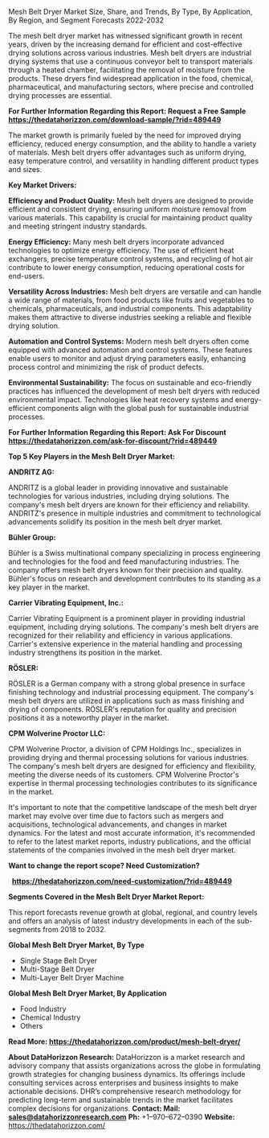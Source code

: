 ﻿Mesh Belt Dryer Market Size, Share, and Trends, By Type, By Application, By Region, and Segment Forecasts 2022-2032

The mesh belt dryer market has witnessed significant growth in recent years, driven by the increasing demand for efficient and cost-effective drying solutions across various industries. Mesh belt dryers are industrial drying systems that use a continuous conveyor belt to transport materials through a heated chamber, facilitating the removal of moisture from the products. These dryers find widespread application in the food, chemical, pharmaceutical, and manufacturing sectors, where precise and controlled drying processes are essential.

**For Further Information Regarding this Report: Request a Free Sample <https://thedatahorizzon.com/download-sample/?rid=489449>** 

The market growth is primarily fueled by the need for improved drying efficiency, reduced energy consumption, and the ability to handle a variety of materials. Mesh belt dryers offer advantages such as uniform drying, easy temperature control, and versatility in handling different product types and sizes.

**Key Market Drivers:**

**Efficiency and Product Quality:** Mesh belt dryers are designed to provide efficient and consistent drying, ensuring uniform moisture removal from various materials. This capability is crucial for maintaining product quality and meeting stringent industry standards.

**Energy Efficiency:** Many mesh belt dryers incorporate advanced technologies to optimize energy efficiency. The use of efficient heat exchangers, precise temperature control systems, and recycling of hot air contribute to lower energy consumption, reducing operational costs for end-users.

**Versatility Across Industries:** Mesh belt dryers are versatile and can handle a wide range of materials, from food products like fruits and vegetables to chemicals, pharmaceuticals, and industrial components. This adaptability makes them attractive to diverse industries seeking a reliable and flexible drying solution.

**Automation and Control Systems:** Modern mesh belt dryers often come equipped with advanced automation and control systems. These features enable users to monitor and adjust drying parameters easily, enhancing process control and minimizing the risk of product defects.

**Environmental Sustainability:** The focus on sustainable and eco-friendly practices has influenced the development of mesh belt dryers with reduced environmental impact. Technologies like heat recovery systems and energy-efficient components align with the global push for sustainable industrial processes.

**For Further Information Regarding this Report: Ask For Discount <https://thedatahorizzon.com/ask-for-discount/?rid=489449>** 

**Top 5 Key Players in the Mesh Belt Dryer Market:**

**ANDRITZ AG:**

ANDRITZ is a global leader in providing innovative and sustainable technologies for various industries, including drying solutions. The company's mesh belt dryers are known for their efficiency and reliability. ANDRITZ's presence in multiple industries and commitment to technological advancements solidify its position in the mesh belt dryer market.

**Bühler Group:**

Bühler is a Swiss multinational company specializing in process engineering and technologies for the food and feed manufacturing industries. The company offers mesh belt dryers known for their precision and quality. Bühler's focus on research and development contributes to its standing as a key player in the market.

**Carrier Vibrating Equipment, Inc.:**

Carrier Vibrating Equipment is a prominent player in providing industrial equipment, including drying solutions. The company's mesh belt dryers are recognized for their reliability and efficiency in various applications. Carrier's extensive experience in the material handling and processing industry strengthens its position in the market.

**RÖSLER:**

RÖSLER is a German company with a strong global presence in surface finishing technology and industrial processing equipment. The company's mesh belt dryers are utilized in applications such as mass finishing and drying of components. RÖSLER's reputation for quality and precision positions it as a noteworthy player in the market.

**CPM Wolverine Proctor LLC:**

CPM Wolverine Proctor, a division of CPM Holdings Inc., specializes in providing drying and thermal processing solutions for various industries. The company's mesh belt dryers are designed for efficiency and flexibility, meeting the diverse needs of its customers. CPM Wolverine Proctor's expertise in thermal processing technologies contributes to its significance in the market.

It's important to note that the competitive landscape of the mesh belt dryer market may evolve over time due to factors such as mergers and acquisitions, technological advancements, and changes in market dynamics. For the latest and most accurate information, it's recommended to refer to the latest market reports, industry publications, and the official statements of the companies involved in the mesh belt dryer market.

**Want to change the report scope? Need Customization?**

` `**<https://thedatahorizzon.com/need-customization/?rid=489449>** 

**Segments Covered in the Mesh Belt Dryer Market Report:**

This report forecasts revenue growth at global, regional, and country levels and offers an analysis of latest industry developments in each of the sub-segments from 2018 to 2032.

**Global Mesh Belt Dryer Market, By Type**

- Single Stage Belt Dryer
- Multi-Stage Belt Dryer
- Multi-Layer Belt Dryer Machine

**Global Mesh Belt Dryer Market, By Application**

- Food Industry
- Chemical Industry
- Others

**Read More: <https://thedatahorizzon.com/product/mesh-belt-dryer/>** 

**About DataHorizzon Research:**DataHorizzon is a market research and advisory company that assists organizations across the globe in formulating growth strategies for changing business dynamics. Its offerings include consulting services across enterprises and business insights to make actionable decisions. DHR’s comprehensive research methodology for predicting long-term and sustainable trends in the market facilitates complex decisions for organizations.**Contact:Mail: <sales@datahorizzonresearch.com>** **Ph:** +1–970–672–0390**Website:** <https://thedatahorizzon.com/> 

